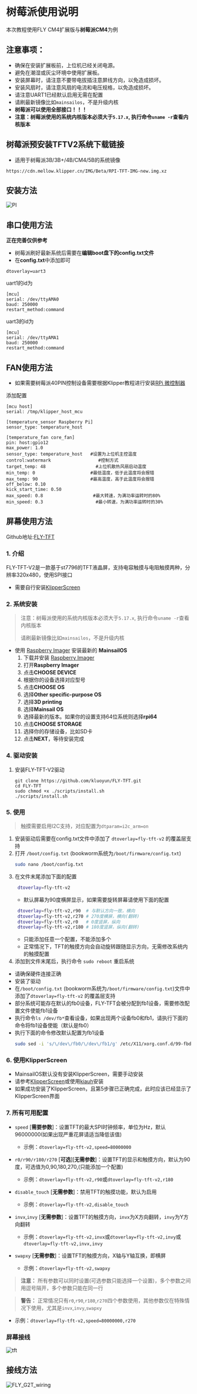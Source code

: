 # 树莓派使用说明

本次教程使用FLY CM4扩展版与**树莓派CM4**为例

## 注意事项：

- 确保在安装扩展板前，上位机已经关闭电源。
- 避免在潮湿或灰尘环境中使用扩展板。
- 安装屏幕时，请注意不要带电拔插注意屏线方向，以免造成损坏。
- 安装风扇时，请注意风扇的电流和电压规格，以免造成损坏。
- 请注意UART1已经默认启用无需在配置
- 请刷最新镜像比如`mainsailos`，不是升级内核
- **树莓派可以使用全部接口！！！**
- **注意：树莓派使用的系统内核版本必须大于`5.17.x`, 执行命令`uname -r`查看内核版本**

## 树莓派预安装TFTV2系统下载链接

* 适用于树莓派3B/3B+/4B/CM4/5B的系统镜像

```
https://cdn.mellow.klipper.cn/IMG/Beta/RPI-TFT-IMG-new.img.xz
```



## 安装方法

![PI](../../images/boards/fly_g2t/rpi.png)

## 串口使用方法

**正在完善仅供参考**

* 树莓派刷好最新系统后需要在**编辑boot盘下的config.txt文件**
* 在**config.txt**中添加即可

```
dtoverlay=uart3
```

uart1的id为

```
[mcu] 
serial: /dev/ttyAMA0
baud: 250000
restart_method:command
```

uart3的id为

```
[mcu] 
serial: /dev/ttyAMA1
baud: 250000
restart_method:command
```

## FAN使用方法

* 如果需要树莓派40PIN控制设备需要根据Klipper教程进行安装[RPi 微控制器](https://www.klipper3d.org/zh/RPi_microcontroller.html?h=rpi)

添加配置

```
[mcu host]       
serial: /tmp/klipper_host_mcu 

[temperature_sensor Raspberry Pi]
sensor_type: temperature_host

[temperature_fan core_fan] 
pin: host:gpio12
max_power: 1.0
sensor_type: temperature_host   #设置为上位机主控温度
control:watermark                  #控制方式
target_temp: 48                   #上位机散热风扇启动温度
min_temp: 0                     #最低温度，低于此温度将会报错
max_temp: 90                    #最高温度，高于此温度将会报错
off_below: 0.10
kick_start_time: 0.50
max_speed: 0.8                   #最大转速，为满功率运转时的80%
min_speed: 0.3                    #最小转速，为满功率运转时的30%
```

## 屏幕使用方法

Github地址:[FLY-TFT](https://github.com/kluoyun/FLY-TFT)


### 1. 介绍

FLY-TFT-V2是一款基于st7796的TFT液晶屏，支持电容触摸与电阻触摸两种，分辨率320x480，使用SPI接口

* 需要自行安装[KlipperScreen](https://klipperscreen.readthedocs.io/en/latest/Installation/)

### 2. 系统安装

> 注意：树莓派使用的系统内核版本必须大于`5.17.x`, 执行命令`uname -r`查看内核版本
>
> 请刷最新镜像比如`mainsailos`，不是升级内核

* 使用 [Raspberry Imager](https://www.raspberrypi.com/software/) 安装最新的 **MainsailOS**
    1. 下载并安装 [Raspberry Imager](https://www.raspberrypi.com/software/) 
    2. 打开**Raspberry Imager**
    3. 点击**CHOOSE DEVICE**
    4. 根据你的设备选择对应型号
    5. 点击**CHOOSE OS**
    6. 选择**Other specific-purpose OS**
    7. 选择**3D printing**
    8. 选择**Mainsail OS**
    9. 选择最新的版本。如果你的设置支持64位系统则选择**rpi64**
    10. 点击**CHOOSE STORAGE**
    11. 选择你的存储设备，比如SD卡
    12. 点击**NEXT**，等待安装完成

### 4. 驱动安装

1. 安装FLY-TFT-V2驱动
   
    ```
    git clone https://github.com/kluoyun/FLY-TFT.git
    cd FLY-TFT
    sudo chmod +x ./scripts/install.sh
    ./scripts/install.sh
    ```
    
    

### 5. 使用

> 触摸需要启用I2C支持，对应配置为`dtparam=i2c_arm=on`

1. 安装驱动后需要在config.txt文件中添加了 `dtoverlay=fly-tft-v2` 的覆盖层支持
2. 打开 `/boot/config.txt` (bookworm系统为`/boot/firmware/config.txt`)
    ```bash
    sudo nano /boot/config.txt
    ```
3. 在文件末尾添加下面的配置
   ```bash
    dtoverlay=fly-tft-v2
   ```
   * 默认屏幕为90度横屏显示，如果需要旋转屏幕请使用下面的配置
   ```bash
    dtoverlay=fly-tft-v2,r90  # 与默认方向一致，横向
    dtoverlay=fly-tft-v2,r270 # 270度横屏，横向(翻转)
    dtoverlay=fly-tft-v2,r0   # 0度竖屏，纵向
    dtoverlay=fly-tft-v2,r180 # 180度竖屏，纵向(翻转)
   ```
    * 只能添加任意一个配置，不能添加多个
    * 正常情况下，TFT的触摸方向会自动旋转跟随显示方向，无需修改系统内的触摸配置
4. 添加到文件末尾后，执行命令 `sudo reboot` 重启系统

* 请确保硬件连接正确
* 安装了驱动
* 在`/boot/config.txt` (bookworm系统为`/boot/firmware/config.txt`)文件中添加了`dtoverlay=fly-tft-v2` 的覆盖层支持
* 部分系统可能存在默认的fb0设备，FLY-TFT会被分配到fb1设备，需要修改配置文件使能fb1设备
* 执行命令`ls /dev/fb*`查看设备，如果出现两个设备fb0和fb1，请执行下面的命令将fb1设备使能（默认是fb0）
* 执行下面的命令修改默认配置为fb1设备
    ```bash
    sudo sed -i 's/\/dev\/fb0/\/dev\/fb1/g' /etc/X11/xorg.conf.d/99-fbdev.conf
    ```

### 6. 使用KlipperScreen

* MainsailOS默认没有安装KlipperScreen，需要手动安装
* 请参考[KlipperScreen](https://github.com/KlipperScreen/KlipperScreen)或使用[kiauh](https://github.com/dw-0/kiauh)安装
* 如果成功安装了KlipperScreen，且第5步骤已正确完成，此时应该已经显示了KlipperScreen界面

### 7. 所有可用配置

* `speed` [**需要参数**]：设置TFT的最大SPI时钟频率，单位为Hz，默认96000000(如果出现严重花屏请适当降低该值)
  * 示例：`dtoverlay=fly-tft-v2,speed=80000000` 

* `r0/r90/r180/r270` [**可选**][**无需参数**]：设置TFT的显示和触摸方向，默认为90度，可选值为0,90,180,270,(只能添加一个配置)
  * 示例：`dtoverlay=fly-tft-v2,r90`或`dtoverlay=fly-tft-v2,r180`

* `disable_touch` [**无需参数**]：禁用TFT的触摸功能，默认为启用
  * 示例：`dtoverlay=fly-tft-v2,disable_touch`

* `invx`,`invy` [**无需参数**]：设置TFT的触摸方向，`invx`为X方向翻转，`invy`为Y方向翻转
  * 示例：`dtoverlay=fly-tft-v2,invx`或`dtoverlay=fly-tft-v2,invy`或`dtoverlay=fly-tft-v2,invx,invy`

* `swapxy` [**无需参数**]：设置TFT的触摸方向，X轴与Y轴互换，即横屏
    * 示例：`dtoverlay=fly-tft-v2,swapxy`

> **注意：** 所有参数可以同时设置(可选参数只能选择一个设置)，多个参数之间用逗号隔开，多个参数只能在同一行

> **警告：** 正常情况只有`r0`,`r90`,`r180`,`r270`四个参数使用，其他参数仅在特殊情况下使用，尤其是`invx`,`invy`,`swapxy`
* 示例：`dtoverlay=fly-tft-v2,speed=80000000,r270`

### 屏幕接线

![tft](../../images/boards/fly_g2t/TFTV2.png)

## 接线方法

![FLY_G2T_wiring](../../images/boards/fly_g2t/FLY_G2T_wiring.png)
